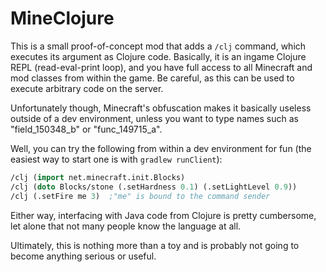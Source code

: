 # MineClojure
This is a small proof-of-concept mod that adds a `/clj` command, which executes
its argument as Clojure code. Basically, it is an ingame Clojure REPL
(read-eval-print loop), and you have full access to all Minecraft and mod
classes from within the game. Be careful, as this can be used to execute
arbitrary code on the server.

Unfortunately though, Minecraft's obfuscation makes it basically useless
outside of a dev environment, unless you want to type names such as
"field_150348_b" or "func_149715_a".

Well, you can try the following from within a dev environment for fun
(the easiest way to start one is with `gradlew runClient`):
```clojure
/clj (import net.minecraft.init.Blocks)
/clj (doto Blocks/stone (.setHardness 0.1) (.setLightLevel 0.9))
/clj (.setFire me 3)  ;"me" is bound to the command sender
```

Either way, interfacing with Java code from Clojure is pretty cumbersome,
let alone that not many people know the language at all.

Ultimately, this is nothing more than a toy and is probably not going to
become anything serious or useful.
